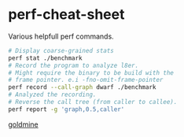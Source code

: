 # perf-cheat-sheet
Various helpfull perf commands.

```bash
# Display coarse-grained stats
perf stat ./benchmark
# Record the program to analyze l8er.
# Might require the binary to be build with the
# frame pointer. e.i -fno-omit-frame-pointer
perf record --call-graph dwarf ./benchmark
# Analyzed the recording.
# Reverse the call tree (from caller to callee).
perf report -g 'graph,0.5,caller'
```
[goldmine](https://gist.github.com/dlaehnemann/df31787c41bd50c0fe223df07cf6eb89)
